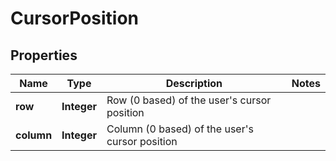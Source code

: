 

# CursorPosition


## Properties

| Name | Type | Description | Notes |
|------------ | ------------- | ------------- | -------------|
|**row** | **Integer** | Row (0 based) of the user&#39;s cursor position |  |
|**column** | **Integer** | Column (0 based) of the user&#39;s cursor position |  |



